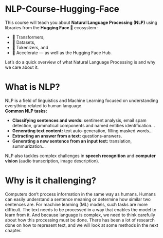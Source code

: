 # NLP-Course-Hugging-Face
This course will teach you about **Natural Language Processing (NLP)** using libraries from the **Hugging Face 🤗** ecosystem :
- 🤗 Transformers, 
- 🤗 Datasets,
- 🤗 Tokenizers, and
- 🤗 Accelerate — as well as the Hugging Face Hub. 

Let’s do a quick overview of what Natural Language Processing is and why we care about it.  
# What is NLP?
NLP is a field of linguistics and Machine Learning focused on understanding everything related to human language.   
**Common NLP tasks:**
- **Classifying sentences and words:** sentiment analysis, email spam detection, grammatical components and named entities identification...
- **Generating text content:** text auto-generation, filling masked words...
- **Extracting an answer from a text:** questions-answers.
- **Generating a new sentence from an input text:** translation, summurization...
  
NLP also tackles complex challenges in **speech recognition** and **computer vision** (audio transcription, image description).

# Why is it challenging?
Computers don’t process information in the same way as humans. Humans can easily understand a sentence meaning or determine how similar two sentences are. For machine learning (ML) models, such tasks are more difficult. The text needs to be processed in a way that enables the model to learn from it. And because language is complex, we need to think carefully about how this processing must be done.
There has been a lot of research done on how to represent text, and we will look at some methods in the next chapter.
